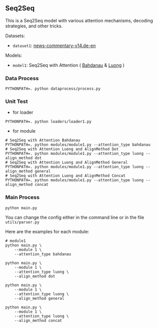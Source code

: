 ## Seq2Seq

This is a Seq2Seq model with various attention mechanisms, decoding strategies, and other tricks.

Datasets:

* `dataset1`: [news-commentary-v14.de-en](http://data.statmt.org/news-commentary/v14/training/news-commentary-v14.de-en.tsv.gz)

Models:

* `model1`: Seq2Seq with Attention ( [Bahdanau](https://arxiv.org/abs/1409.0473) & [Luong](https://arxiv.org/abs/1508.04025) )

### Data Process

```shell
PYTHONPATH=. python dataprocess/process.py
```

### Unit Test

* for loader

```shell
PYTHONPATH=. python loaders/loader1.py
```

* for module

```shell
# Seq2Seq with Attention Bahdanau
PYTHONPATH=. python modules/module1.py --attention_type bahdanau
# Seq2Seq with Attention Luong and AlignMethod Dot
PYTHONPATH=. python modules/module1.py --attention_type luong --align_method dot
# Seq2Seq with Attention Luong and AlignMethod General
PYTHONPATH=. python modules/module1.py --attention_type luong --align_method general
# Seq2Seq with Attention Luong and AlignMethod Concat
PYTHONPATH=. python modules/module1.py --attention_type luong --align_method concat
```

### Main Process

```shell
python main.py
```

You can change the config either in the command line or in the file `utils/parser.py`

Here are the examples for each module:

```shell
# module1
python main.py \
    --module 1 \
    --attention_type bahdanau

python main.py \
    --module 1 \
    --attention_type luong \
    --align_method dot

python main.py \
    --module 1 \
    --attention_type luong \
    --align_method general

python main.py \
    --module 1 \
    --attention_type luong \
    --align_method concat
```
